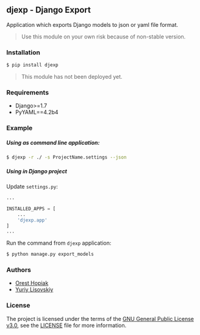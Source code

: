 ## djexp - Django Export

Application which exports Django models to json or yaml file format.
> Use this module on your own risk because of non-stable version.

### Installation
```bash
$ pip install djexp
```
> This module has not been deployed yet.

### Requirements
- Django>=1.7
- PyYAML==4.2b4

### Example
##### Using as command line application:
```bash
$ djexp -r ./ -s ProjectName.settings --json
```

##### Using in Django project
Update `settings.py`:
```python
...

INSTALLED_APPS = [
    ...
    'djexp.app'
]
...
```

Run the command from `djexp` application:
```bash
$ python manage.py export_models
```

### Authors
* [Orest Hopiak](https://github.com/OHopiak)
* [Yuriy Lisovskiy](https://github.com/YuriyLisovskiy)

### License
The project is licensed under the terms of the [GNU General Public License v3.0](https://opensource.org/licenses/GPL-3.0), see the [LICENSE](LICENSE) file for more information.
